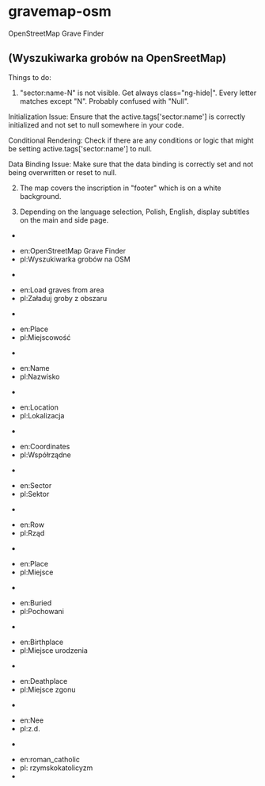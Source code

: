 gravemap-osm
========

OpenStreetMap Grave Finder

(Wyszukiwarka grobów na OpenSreetMap)
---
Things to do:

1. "sector:name-N" is not visible. Get always class="ng-hide|". Every letter matches except "N". Probably confused with "Null".


Initialization Issue:
Ensure that the active.tags['sector:name'] is correctly initialized and not set to null somewhere in your code.

Conditional Rendering:
Check if there are any conditions or logic that might be setting active.tags['sector:name'] to null.

Data Binding Issue:
Make sure that the data binding is correctly set and not being overwritten or reset to null.

2. The map covers the inscription in "footer" which is on a white background.

3. Depending on the language selection, Polish, English, display subtitles on the main and side page.
 -
  * en:OpenStreetMap Grave Finder
  * pl:Wyszukiwarka grobów na OSM
 -
  * en:Load graves from area
  * pl:Załaduj groby z obszaru
 -
  * en:Place
  * pl:Miejscowość
 -
  * en:Name
  * pl:Nazwisko
 - 
  * en:Location
  * pl:Lokalizacja
 - 
  * en:Coordinates
  * pl:Współrządne
 - 
  * en:Sector
  * pl:Sektor
 - 
  * en:Row
  * pl:Rząd
 -
  * en:Place
  * pl:Miejsce
 -
  * en:Buried
  * pl:Pochowani
 -
  * en:Birthplace
  * pl:Miejsce urodzenia
 -
  * en:Deathplace
  * pl:Miejsce zgonu
 -
  * en:Nee
  * pl:z.d.
 -
  * en:roman_catholic
  * pl: rzymskokatolicyzm
* 
